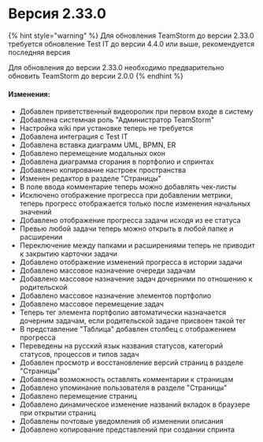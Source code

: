 # Версия 2.33.0

{% hint style="warning" %}
Для обновления TeamStorm до версии 2.33.0 требуется обновление Test IT до версии 4.4.0 или выше, рекомендуется последняя версия

Для обновления до версии 2.33.0 необходимо предварительно обновить TeamStorm до версии 2.0.0
{% endhint %}

#### Изменения:

* Добавлен приветственный видеоролик при первом входе в систему
* Добавлена системная роль "Администратор TeamStorm"
* Настройка wiki при установке теперь не требуется
* Добавлена интеграция с Test IT
* Добавлена вставка диаграмм UML, BPMN, ER
* Добавлено перемещение модальных окон
* Добавлена диаграмма сгорания в портфолио и спринтах
* Добавлено копирование настроек пространства
* Изменен редактор в разделе "Страницы"
* В поле ввода комментарие теперь можно добавлять чек-листы
* Исключено отображение прогресса при добавлении метрики, теперь прогресс отображается только после изменения начальных значений
* Добавлено отображение прогресса задачи исходя из ее статуса
* Превью любой задачи теперь можно открыть в любой папке и расширении
* Переключение между папками и расширениями теперь не приводит к закрытию карточки задачи
* Добавлено отображение изменений прогресса в истории задачи
* Добавлено массовое назначение очереди задачам
* Добавлено массовое назначение задач дочерними по отношению к родительской
* Добавлено массовое назначение элементов портфолио
* Добавлено массовое перемещение задач
* Теперь тег элемента портфолио автоматически назначается дочерним задачам, если родительской задаче присвоен такой тег
* В представление "Таблица" добавлен столбец с отображением прогресса
* Переведены на русский язык названия статусов, категорий статусов, процессов и типов задач
* Добавлен просмотр и восстановление версий страниц в разделе "Страницы"
* Добавлена возможность оставлять комментарии к страницам
* Добавлено упоминание пользователя в разделе "Страницы"
* Добавлено перемещение страниц
* Добавлено динамическое изменение названий вкладок в браузере при открытии страниц
* Добавлены почтовые уведомления об изменении описания
* Добавлено копирование представлений при создании спринта
